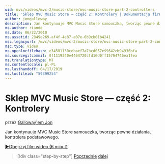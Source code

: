 ```yaml
---
uid: mvc/videos/mvc-2/music-store/mvc-music-store-part-2-controllers
title: 'Sklep MVC Music Store — część 2: Kontrolery | Dokumentacja firmy Microsoft'
author: jongalloway
description: Jan kontynuuje MVC Music Store samouczka, tworząc pewne działania, kontrolera podstawowego.
ms.author: riande
ms.date: 06/22/2010
ms.assetid: 2849e269-af4f-4e87-a07e-0b9cb01b4241
msc.legacyurl: /mvc/videos/mvc-2/music-store/mvc-music-store-part-2-controllers
msc.type: video
ms.openlocfilehash: e34581130cebaef7a7bcd057e99642cb94936bfa
ms.sourcegitcommit: 0f1119340e4464720cfd16d0ff15764746ea1fea
ms.translationtype: MT
ms.contentlocale: pl-PL
ms.lasthandoff: 04/17/2019
ms.locfileid: "59399254"
---
```

# <a name="mvc-music-store-part-2-controllers"></a>Sklep MVC Music Store — część 2: Kontrolery

przez [Galloway'em Jon](https://github.com/jongalloway)

Jan kontynuuje MVC Music Store samouczka, tworząc pewne działania, kontrolera podstawowego.

[&#9654;Obejrzyj film wideo (6 minut)](https://channel9.msdn.com/Blogs/ASP-NET-Site-Videos/mvc-music-store-part-2-controllers)

> [!div class="step-by-step"]
> [Poprzednie](mvc-music-store-part-1-intro-tools-and-project-structure.md)
> [dalej](mvc-music-store-part-3-views-and-viewmodels.md)

